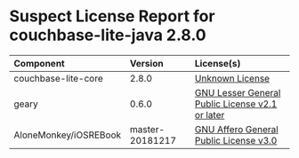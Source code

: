 
Suspect License Report for couchbase-lite-java 2.8.0
====================================================

|Component|Version|License(s)|
| :--- | :--- | :--- |
|couchbase-lite-core|2.8.0|[Unknown License](../../license-data/00000000-0010-0000-0000-000000000000.txt)|
|geary|0.6.0|[GNU Lesser General Public License v2.1 or later](../../license-data/cff110eb-f85c-445c-9d3b-00a04b7f4cf0.txt)|
|AloneMonkey/iOSREBook|master-20181217|[GNU Affero General Public License v3.0](../../license-data/394cd54e-2263-4005-ac0b-2c080a383d84.txt)|
